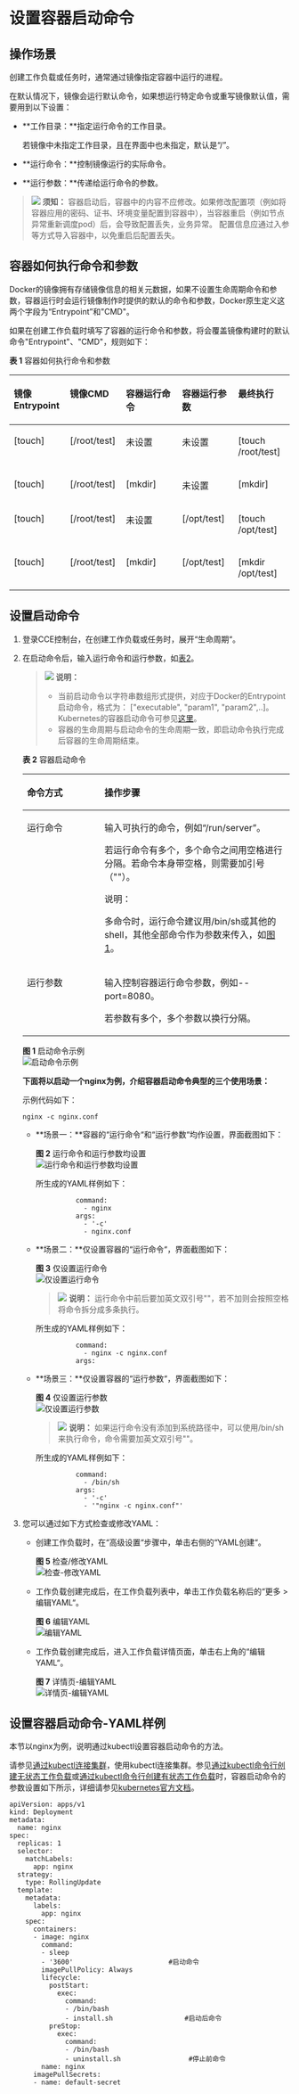 # 设置容器启动命令<a name="cce_01_0008"></a>

## 操作场景<a name="section17606029373"></a>

创建工作负载或任务时，通常通过镜像指定容器中运行的进程。

在默认情况下，镜像会运行默认命令，如果想运行特定命令或重写镜像默认值，需要用到以下设置：

-   **工作目录：**指定运行命令的工作目录。

    若镜像中未指定工作目录，且在界面中也未指定，默认是“/”。

-   **运行命令：**控制镜像运行的实际命令。
-   **运行参数：**传递给运行命令的参数。

>![](public_sys-resources/icon-notice.gif) **须知：** 
>容器启动后，容器中的内容不应修改。如果修改配置项（例如将容器应用的密码、证书、环境变量配置到容器中），当容器重启（例如节点异常重新调度pod）后，会导致配置丢失，业务异常。
>配置信息应通过入参等方式导入容器中，以免重启后配置丢失。

## 容器如何执行命令和参数<a name="section913591582414"></a>

Docker的镜像拥有存储镜像信息的相关元数据，如果不设置生命周期命令和参数，容器运行时会运行镜像制作时提供的默认的命令和参数，Docker原生定义这两个字段为“Entrypoint”和"CMD"。

如果在创建工作负载时填写了容器的运行命令和参数，将会覆盖镜像构建时的默认命令"Entrypoint"、"CMD"，规则如下：

**表 1** 容器如何执行命令和参数

<a name="table4833929202611"></a>
<table><thead align="left"><tr id="row1683442952610"><th class="cellrowborder" valign="top" width="20%" id="mcps1.2.6.1.1"><p id="p17834192919269"><a name="p17834192919269"></a><a name="p17834192919269"></a>镜像 Entrypoint</p>
</th>
<th class="cellrowborder" valign="top" width="20%" id="mcps1.2.6.1.2"><p id="p168345294268"><a name="p168345294268"></a><a name="p168345294268"></a>镜像CMD</p>
</th>
<th class="cellrowborder" valign="top" width="20%" id="mcps1.2.6.1.3"><p id="p283416297265"><a name="p283416297265"></a><a name="p283416297265"></a>容器运行命令</p>
</th>
<th class="cellrowborder" valign="top" width="20%" id="mcps1.2.6.1.4"><p id="p583412914264"><a name="p583412914264"></a><a name="p583412914264"></a>容器运行参数</p>
</th>
<th class="cellrowborder" valign="top" width="20%" id="mcps1.2.6.1.5"><p id="p198341629182620"><a name="p198341629182620"></a><a name="p198341629182620"></a>最终执行</p>
</th>
</tr>
</thead>
<tbody><tr id="row283622962618"><td class="cellrowborder" valign="top" width="20%" headers="mcps1.2.6.1.1 "><p id="p583642920263"><a name="p583642920263"></a><a name="p583642920263"></a>[touch]</p>
</td>
<td class="cellrowborder" valign="top" width="20%" headers="mcps1.2.6.1.2 "><p id="p128361129162616"><a name="p128361129162616"></a><a name="p128361129162616"></a>[/root/test]</p>
</td>
<td class="cellrowborder" valign="top" width="20%" headers="mcps1.2.6.1.3 "><p id="p15836162952619"><a name="p15836162952619"></a><a name="p15836162952619"></a>未设置</p>
</td>
<td class="cellrowborder" valign="top" width="20%" headers="mcps1.2.6.1.4 "><p id="p18836529172618"><a name="p18836529172618"></a><a name="p18836529172618"></a>未设置</p>
</td>
<td class="cellrowborder" valign="top" width="20%" headers="mcps1.2.6.1.5 "><p id="p1836132922617"><a name="p1836132922617"></a><a name="p1836132922617"></a>[touch /root/test]</p>
</td>
</tr>
<tr id="row283662932612"><td class="cellrowborder" valign="top" width="20%" headers="mcps1.2.6.1.1 "><p id="p3836229172615"><a name="p3836229172615"></a><a name="p3836229172615"></a>[touch]</p>
</td>
<td class="cellrowborder" valign="top" width="20%" headers="mcps1.2.6.1.2 "><p id="p18836142932613"><a name="p18836142932613"></a><a name="p18836142932613"></a>[/root/test]</p>
</td>
<td class="cellrowborder" valign="top" width="20%" headers="mcps1.2.6.1.3 "><p id="p1183602917269"><a name="p1183602917269"></a><a name="p1183602917269"></a>[mkdir]</p>
</td>
<td class="cellrowborder" valign="top" width="20%" headers="mcps1.2.6.1.4 "><p id="p983642982611"><a name="p983642982611"></a><a name="p983642982611"></a>未设置</p>
</td>
<td class="cellrowborder" valign="top" width="20%" headers="mcps1.2.6.1.5 "><p id="p1183612293269"><a name="p1183612293269"></a><a name="p1183612293269"></a>[mkdir]</p>
</td>
</tr>
<tr id="row9836152912618"><td class="cellrowborder" valign="top" width="20%" headers="mcps1.2.6.1.1 "><p id="p167981050113418"><a name="p167981050113418"></a><a name="p167981050113418"></a>[touch]</p>
</td>
<td class="cellrowborder" valign="top" width="20%" headers="mcps1.2.6.1.2 "><p id="p17837142972617"><a name="p17837142972617"></a><a name="p17837142972617"></a>[/root/test]</p>
</td>
<td class="cellrowborder" valign="top" width="20%" headers="mcps1.2.6.1.3 "><p id="p168379292269"><a name="p168379292269"></a><a name="p168379292269"></a>未设置</p>
</td>
<td class="cellrowborder" valign="top" width="20%" headers="mcps1.2.6.1.4 "><p id="p1583702911260"><a name="p1583702911260"></a><a name="p1583702911260"></a>[/opt/test]</p>
</td>
<td class="cellrowborder" valign="top" width="20%" headers="mcps1.2.6.1.5 "><p id="p58371729182613"><a name="p58371729182613"></a><a name="p58371729182613"></a>[touch /opt/test]</p>
</td>
</tr>
<tr id="row16837172972617"><td class="cellrowborder" valign="top" width="20%" headers="mcps1.2.6.1.1 "><p id="p138691301355"><a name="p138691301355"></a><a name="p138691301355"></a>[touch]</p>
</td>
<td class="cellrowborder" valign="top" width="20%" headers="mcps1.2.6.1.2 "><p id="p208371129182610"><a name="p208371129182610"></a><a name="p208371129182610"></a>[/root/test]</p>
</td>
<td class="cellrowborder" valign="top" width="20%" headers="mcps1.2.6.1.3 "><p id="p1283715298267"><a name="p1283715298267"></a><a name="p1283715298267"></a>[mkdir]</p>
</td>
<td class="cellrowborder" valign="top" width="20%" headers="mcps1.2.6.1.4 "><p id="p544733220362"><a name="p544733220362"></a><a name="p544733220362"></a>[/opt/test]</p>
</td>
<td class="cellrowborder" valign="top" width="20%" headers="mcps1.2.6.1.5 "><p id="p20837112917262"><a name="p20837112917262"></a><a name="p20837112917262"></a>[mkdir /opt/test]</p>
</td>
</tr>
</tbody>
</table>

## 设置启动命令<a name="section16375562215"></a>

1.  登录CCE控制台，在创建工作负载或任务时，展开“生命周期“。
2.  在启动命令后，输入运行命令和运行参数，如[表2](#table15533234825)。

    >![](public_sys-resources/icon-note.gif) **说明：** 
    >-   当前启动命令以字符串数组形式提供，对应于Docker的Entrypoint启动命令，格式为： \["executable", "param1", "param2",..\]。Kubernetes的容器启动命令可参见[这里](https://kubernetes.io/docs/tasks/inject-data-application/define-command-argument-container/#running-a-command-in-a-shell)。
    >-   容器的生命周期与启动命令的生命周期一致，即启动命令执行完成后容器的生命周期结束。

    **表 2**  容器启动命令

    <a name="table15533234825"></a>
    <table><thead align="left"><tr id="row85331634326"><th class="cellrowborder" valign="top" width="28.999999999999996%" id="mcps1.2.3.1.1"><p id="p18442342527"><a name="p18442342527"></a><a name="p18442342527"></a>命令方式</p>
    </th>
    <th class="cellrowborder" valign="top" width="71%" id="mcps1.2.3.1.2"><p id="p1444519421210"><a name="p1444519421210"></a><a name="p1444519421210"></a>操作步骤</p>
    </th>
    </tr>
    </thead>
    <tbody><tr id="row65339348218"><td class="cellrowborder" valign="top" width="28.999999999999996%" headers="mcps1.2.3.1.1 "><p id="p353573415215"><a name="p353573415215"></a><a name="p353573415215"></a>运行命令</p>
    </td>
    <td class="cellrowborder" valign="top" width="71%" headers="mcps1.2.3.1.2 "><p id="p853515342215"><a name="p853515342215"></a><a name="p853515342215"></a>输入可执行的命令，例如<span class="parmvalue" id="parmvalue429111315417"><a name="parmvalue429111315417"></a><a name="parmvalue429111315417"></a>“/run/server”</span>。</p>
    <p id="p2595134133217"><a name="p2595134133217"></a><a name="p2595134133217"></a>若运行命令有多个，多个命令之间用空格进行分隔。若命令本身带空格，则需要加引号（""）。</p>
    <div class="note" id="note11952193619513"><a name="note11952193619513"></a><a name="note11952193619513"></a><span class="notetitle"> 说明： </span><div class="notebody"><p id="p1795213665120"><a name="p1795213665120"></a><a name="p1795213665120"></a>多命令时，运行命令建议用/bin/sh或其他的shell，其他全部命令作为参数来传入，如<a href="#fig18867161119">图1</a>。</p>
    </div></div>
    </td>
    </tr>
    <tr id="row85351342022"><td class="cellrowborder" valign="top" width="28.999999999999996%" headers="mcps1.2.3.1.1 "><p id="p165351342212"><a name="p165351342212"></a><a name="p165351342212"></a>运行参数</p>
    </td>
    <td class="cellrowborder" valign="top" width="71%" headers="mcps1.2.3.1.2 "><p id="p74728683919"><a name="p74728683919"></a><a name="p74728683919"></a>输入控制容器运行命令参数，例如--port=8080。</p>
    <p id="p10535163420216"><a name="p10535163420216"></a><a name="p10535163420216"></a>若参数有多个，多个参数以换行分隔。</p>
    </td>
    </tr>
    </tbody>
    </table>

    **图 1**  启动命令示例<a name="fig18867161119"></a>  
    ![](figures/启动命令示例.png "启动命令示例")

    **下面将以启动一个nginx为例，介绍容器启动命令典型的三个使用场景：**

    示例代码如下：

    ```
    nginx -c nginx.conf
    ```

    -   **场景一：**容器的“运行命令“和“运行参数“均作设置，界面截图如下：

        **图 2**  运行命令和运行参数均设置<a name="fig15894345145911"></a>  
        ![](figures/运行命令和运行参数均设置.png "运行命令和运行参数均设置")

        所生成的YAML样例如下：

        ```
                  command:
                    - nginx
                  args:
                    - '-c'
                    - nginx.conf
        ```

    -   **场景二：**仅设置容器的“运行命令“，界面截图如下：

        **图 3**  仅设置运行命令<a name="fig152912552617"></a>  
        ![](figures/仅设置运行命令.png "仅设置运行命令")

        >![](public_sys-resources/icon-note.gif) **说明：** 
        >运行命令中前后要加英文双引号""，若不加则会按照空格将命令拆分成多条执行。

        所生成的YAML样例如下：

        ```
                  command:
                    - nginx -c nginx.conf
                  args:
        ```

    -   **场景三：**仅设置容器的“运行参数“，界面截图如下：

        **图 4**  仅设置运行参数<a name="fig4191056173112"></a>  
        ![](figures/仅设置运行参数.png "仅设置运行参数")

        >![](public_sys-resources/icon-note.gif) **说明：** 
        >如果运行命令没有添加到系统路径中，可以使用/bin/sh来执行命令，命令需要加英文双引号""。

        所生成的YAML样例如下：

        ```
                  command:
                    - /bin/sh
                  args:
                    - '-c'
                    - '"nginx -c nginx.conf"'
        ```

3.  您可以通过如下方式检查或修改YAML：
    -   创建工作负载时，在“高级设置“步骤中，单击右侧的“YAML创建“。

        **图 5**  检查/修改YAML<a name="fig1441425219418"></a>  
        ![](figures/检查-修改YAML.png "检查-修改YAML")

    -   工作负载创建完成后，在工作负载列表中，单击工作负载名称后的“更多 \> 编辑YAML“。

        **图 6**  编辑YAML<a name="fig17685174865618"></a>  
        ![](figures/编辑YAML.png "编辑YAML")

    -   工作负载创建完成后，进入工作负载详情页面，单击右上角的“编辑YAML“。

        **图 7**  详情页-编辑YAML<a name="fig119824493463"></a>  
        ![](figures/详情页-编辑YAML.png "详情页-编辑YAML")



## 设置容器启动命令-YAML样例<a name="section151181981167"></a>

本节以nginx为例，说明通过kubectl设置容器启动命令的方法。

请参见[通过kubectl连接集群](通过kubectl连接集群-7.md)，使用kubectl连接集群。参见[通过kubectl命令行创建无状态工作负载](创建无状态负载(Deployment)-40.md#section155246177178)或[通过kubectl命令行创建有状态工作负载](创建有状态负载(StatefulSet)-41.md#section113441881214)时，容器启动命令的参数设置如下所示，详细请参见[kubernetes官方文档](https://kubernetes.io/docs/concepts/workloads/pods/init-containers/)。

```
apiVersion: apps/v1
kind: Deployment
metadata:
  name: nginx
spec:
  replicas: 1
  selector:
    matchLabels:
      app: nginx
  strategy:
    type: RollingUpdate
  template:
    metadata:
      labels:
        app: nginx
    spec:
      containers:
      - image: nginx 
        command:
        - sleep
        - '3600'                        #启动命令
        imagePullPolicy: Always
        lifecycle:
          postStart:
            exec:
              command:
              - /bin/bash
              - install.sh                  #启动后命令
          preStop:
            exec:
              command:
              - /bin/bash
              - uninstall.sh                 #停止前命令
        name: nginx
      imagePullSecrets:
      - name: default-secret
```

